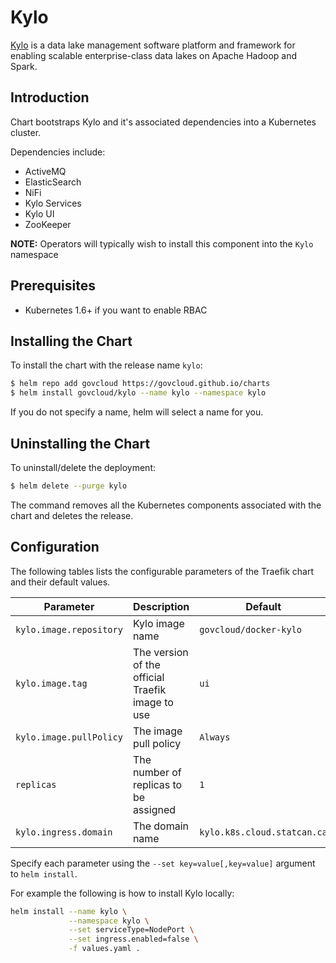 # Kylo

[Kylo](https://nifi.apache.org/) is a data lake management software platform and framework for enabling scalable enterprise-class data lakes on Apache Hadoop and Spark.

## Introduction

Chart bootstraps Kylo and it's associated dependencies into a Kubernetes cluster.

Dependencies include:

* ActiveMQ
* ElasticSearch
* NiFi
* Kylo Services
* Kylo UI
* ZooKeeper

__NOTE:__ Operators will typically wish to install this component into the `Kylo` namespace

## Prerequisites

- Kubernetes 1.6+ if you want to enable RBAC

## Installing the Chart

To install the chart with the release name `kylo`:

```bash
$ helm repo add govcloud https://govcloud.github.io/charts
$ helm install govcloud/kylo --name kylo --namespace kylo
```

If you do not specify a name, helm will select a name for you.

## Uninstalling the Chart

To uninstall/delete the deployment:

```bash
$ helm delete --purge kylo
```

The command removes all the Kubernetes components associated with the chart and deletes the release.

## Configuration

The following tables lists the configurable parameters of the Traefik chart and their default values.

| Parameter                       | Description                                                          | Default                                   |
| ------------------------------- | -------------------------------------------------------------------- | ----------------------------------------- |
| `kylo.image.repository`         | Kylo image name                                                      | `govcloud/docker-kylo`                    |
| `kylo.image.tag`                | The version of the official Traefik image to use                     | `ui`                                      |
| `kylo.image.pullPolicy`         | The image pull policy                                                | `Always`                                  |
| `replicas`                      | The number of replicas to be assigned                                | `1`                                       |
| `kylo.ingress.domain`           | The domain name                                                      | `kylo.k8s.cloud.statcan.ca`               |

Specify each parameter using the `--set key=value[,key=value]` argument to `helm install`.

For example the following is how to install Kylo locally:

```bash
helm install --name kylo \
             --namespace kylo \
             --set serviceType=NodePort \
             --set ingress.enabled=false \
             -f values.yaml .
```
